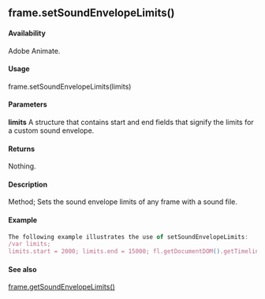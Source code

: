 ## frame.setSoundEnvelopeLimits()

#### Availability

Adobe Animate.

#### Usage

frame.setSoundEnvelopeLimits(limits)

#### Parameters

**limits** A structure that contains start and end fields that signify the limits for a custom sound envelope.

#### Returns

Nothing.

#### Description

Method; Sets the sound envelope limits of any frame with a sound file.

#### Example

```javascript
The following example illustrates the use of setSoundEnvelopeLimits:
/var limits;
limits.start = 2000; limits.end = 15000; fl.getDocumentDOM().getTimeline().layers\[0\].frames\[0\].setSoundEnvelopeLimits(limits);

```
#### See also

[frame.getSoundEnvelopeLimits()](#!AdobeDocs/developers-animatesdk-docs/master/Frame_object/frame9.md)
